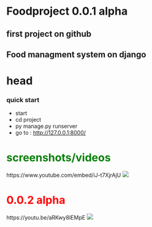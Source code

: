 # Foodproject 0.0.1 alpha

## first project on github
## Food managment system on django
# head
### quick start 
- start 
- cd project    
- py manage.py runserver 
- go to :
http://127.0.0.1:8000/
<h1 style="color:green">screenshots/videos</h1>
https://www.youtube.com/embed/iJ-t7XjrAjU

<img src="https://i.ibb.co/1nDMLrk/2023-03-03-20-18-50-Window.png">
<h1 style="color:red">0.0.2 alpha</h1>
https://youtu.be/aRKwy8IEMpE

<img src="https://i.ibb.co/0Mkdcrm/2023-03-04-02-08-17-Window.png">
